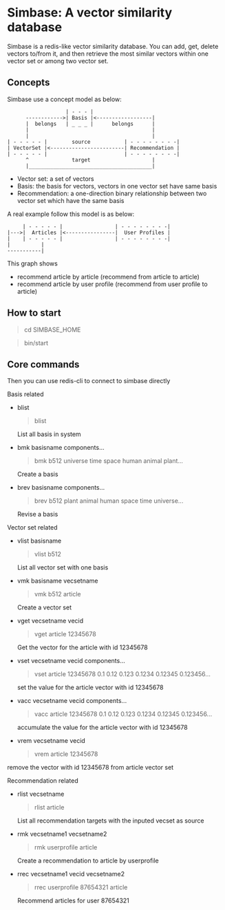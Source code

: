 Simbase: A vector similarity database
======================================

Simbase is a redis-like vector similarity database. You can add, get, delete
vectors to/from it, and then retrieve the most similar vectors within one vector
set or among two vector set.

Concepts
--------

Simbase use a concept model as below:

                       | - - - |
          ------------>| Basis |<------------------|
          |  belongs   | _ _ _ |      belongs      |
          |                                        |
          |                                        |
    | - - - - - |        source           | - - - - - - - -| 
    | VectorSet |<------------------------| Recommendation |
    | - - - - - |                         | - - - - - - - -|
          ^              target                    |
          |________________________________________|


* Vector set: a set of vectors
* Basis: the basis for vectors, vectors in one vector set have same basis
* Recommendation: a one-direction binary relationship between two vector set which have the same basis

A real example follow this model is as below:

         | - - - - - |                 | - - - - - - - -| 
    |--->|  Articles |<----------------|  User Profiles |
    |    | - - - - - |                 | - - - - - - - -|
    |          |
    -----------|

This graph shows

* recommend article by article (recommend from article to article)
* recommend article by user profile (recommend from user profile to article)

How to start
-------------

  > cd SIMBASE_HOME
  
  > bin/start

Core commands
--------------
Then you can use redis-cli to connect to simbase directly

Basis related

*   blist

    > blist
    
    List all basis in system

*   bmk basisname components...

    > bmk b512 universe time space human animal plant...
    
    Create a basis
	
*   brev basisname components...

    > brev b512 plant animal human space time universe...
    
    Revise a basis
    
Vector set related

*   vlist basisname

    > vlist b512
    
    List all vector set with one basis

*   vmk basisname vecsetname

    > vmk b512 article
    
    Create a vector set

*   vget vecsetname vecid

    > vget article 12345678
    
    Get the vector for the article with id 12345678

*   vset vecsetname vecid components...

    > vset article 12345678 0.1 0.12 0.123 0.1234 0.12345 0.123456...
    
    set the value for the article vector with id 12345678

*   vacc vecsetname vecid components...

    > vacc article 12345678 0.1 0.12 0.123 0.1234 0.12345 0.123456...
    
    accumulate the value for the article vector with id 12345678

*   vrem vecsetname vecid

    > vrem article 12345678
    
   remove the vector with id 12345678 from article vector set 

Recommendation related

*   rlist vecsetname

    > rlist article
    
    List all recommendation targets with the inputed vecset as source

*   rmk vecsetname1 vecsetname2

    > rmk userprofile article
    
    Create a recommendation to article by userprofile

*   rrec vecsetname1 vecid vecsetname2

    > rrec userprofile 87654321 article
    
    Recommend articles for user 87654321




